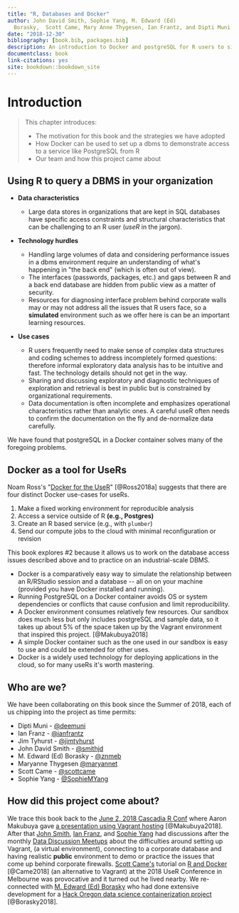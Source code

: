 ```yaml
---
title: "R, Databases and Docker"
author: John David Smith, Sophie Yang, M. Edward (Ed) 
  Borasky,  Scott Came, Mary Anne Thygesen, Ian Frantz, and Dipti Muni
date: "2018-12-30"
bibliography: [book.bib, packages.bib]
description: An introduction to Docker and postgreSQL for R users to simulate use cases behind corporate walls.
documentclass: book
link-citations: yes
site: bookdown::bookdown_site
---
```


# Introduction

> This chapter introduces:
> 
> * The motivation for this book and the strategies we have adopted
> * How Docker can be used to set up a dbms to demonstrate access to a service like PostgreSQL from R
> * Our team and how this project came about

## Using R to query a DBMS in your organization

* **Data characteristics**
  * Large data stores in organizations that are kept in SQL databases have specific access constraints and structural characteristics that can be challenging to an R user (*useR* in the jargon).  

* **Technology hurdles**
  * Handling large volumes of data and considering performance issues in a dbms environment require an understanding of what's happening in "the back end" (which is often out of view).
  * The interfaces (passwords, packages, etc.) and gaps between R and a back end database are hidden from public view as a matter of security.
  * Resources for diagnosing interface problem behind corporate walls may or may not address all the issues that R users face, so a **simulated** environment such as we offer here is can be an important learning resources.

* **Use cases**
  * R users frequently need to make sense of complex data structures and coding schemes to address incompletely formed questions: therefore informal exploratory data analysis has to be intuitive and fast. The technology details should not get in the way.
  * Sharing and discussing exploratory and diagnostic techniques of exploration and retrieval is best in public but is constrained by organizational requirements.
  * Data documentation is often incomplete and emphasizes operational characteristics rather than analytic ones.  A careful useR often needs to confirm the documentation on the fly and de-normalize data carefully.

We have found that postgreSQL in a Docker container solves many of the foregoing problems.

## Docker as a tool for UseRs

Noam Ross's "[Docker for the UseR](https://nyhackr.blob.core.windows.net/presentations/Docker-for-the-UseR_Noam-Ross.pdf)" [@Ross2018a] suggests that there are four distinct Docker use-cases for useRs.  

1. Make a fixed working environment for reproducible analysis
2. Access a service outside of R **(e.g., Postgres)**
3. Create an R based service (e.g., with `plumber`)
4. Send our compute jobs to the cloud with minimal reconfiguration or revision

This book explores #2 because it allows us to work on the database access issues described above and to practice on an industrial-scale DBMS.  

* Docker is a comparatively easy way to simulate the relationship between an R/RStudio session and a database -- all on on your machine (provided you have Docker installed and running). 
* Running PostgreSQL on a Docker container avoids OS or system dependencies or conflicts that cause confusion and limit reproducibility. 
* A Docker environment consumes relatively few resources.  Our sandbox does much less but only includes postgreSQL and sample data, so it takes up about 5% of the space taken up by the Vagrant environment that inspired this project. [@Makubuya2018]
* A simple Docker container such as the one used in our sandbox is easy to use and could be extended for other uses.
* Docker is a widely used technology for deploying applications in the cloud, so for many useRs it's worth mastering.

## Who are we?

We have been collaborating on this book since the Summer of 2018, each of us chipping into the project as time permits:

* Dipti Muni - [\@deemuni](https://github.com/deemuni)
* Ian Franz - [\@ianfrantz](https://github.com/ianfrantz)
* Jim Tyhurst - [\@jimtyhurst](https://github.com/jimtyhurst)
* John David Smith - [\@smithjd](https://github.com/smithjd)
* M. Edward (Ed) Borasky - [\@znmeb](https://github.com/znmeb)
* Maryanne Thygesen [\@maryannet](https://github.com/maryannet)
* Scott Came - [\@scottcame](https://github.com/scottcame)
* Sophie Yang - [\@SophieMYang](https://github.com/SophieMYang)

## How did this project come about?

We trace this book back to the [June 2, 2018 Cascadia R Conf](https://cascadiarconf.com/) where Aaron Makubuya gave [a presentation using Vagrant hosting](https://github.com/Cascadia-R/Using_R_With_Databases) [@Makubuya2018].  After that [John Smith](https://github.com/smithjd), [Ian Franz](https://github.com/ianfrantz), and [Sophie Yang](https://github.com/SophieMYang) had discussions after the monthly [Data Discussion Meetups](https://www.meetup.com/Portland-Data-Science-Group/events/fxvhbnywmbgb/) about the difficulties around setting up Vagrant, (a virtual environment), connecting to a corporate database and having realistic **public** environment to demo or practice the issues that come up behind corporate firewalls. [Scott Came's](https://github.com/scottcame) tutorial on [R and Docker](http://www.cascadia-analytics.com/2018/07/21/docker-r-p1.html) [@Came2018] (an alternative to Vagrant) at the 2018 UseR Conference in Melbourne was provocative and it turned out he lived nearby.  We re-connected with [M. Edward (Ed) Borasky](https://github.com/znmeb) who had done extensive development for a [Hack Oregon data science containerization project](https://github.com/hackoregon/data-science-pet-containers) [@Borasky2018].


